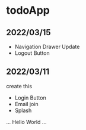 # todoApp
## 2022/03/15
- Navigation Drawer Update
- Logout Button

## 2022/03/11 
create this
- Login Button
- Email join
- Splash 

...
Hello World
...
